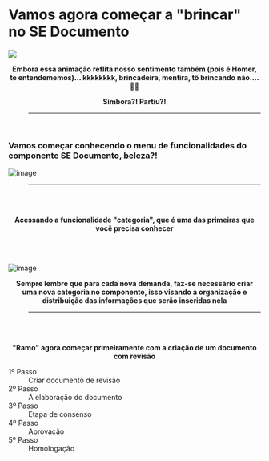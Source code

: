 # Vamos agora começar a "brincar" no SE Documento


![](https://media3.giphy.com/media/3orifaQEOagjYJ1EXe/giphy.gif?cid=ecf05e47ejare0ki7hcvoa98a363taec2mgcenp94os90j9g&rid=giphy.gif&ct=g)

<p align = "center">
    <strong> Embora essa animação reflita nosso sentimento também (pois é Homer, te entendememos)... kkkkkkkk, brincadeira, mentira, tô brincando não.... 😬😬 </strong> 
</p>

<p align = "center">
    <strong> Simbora?! Partiu?! </strong> 
</p>


> -----------------------------------------------------------------

<br>

### Vamos começar conhecendo o menu de funcionalidades do componente SE Documento, beleza?!

![image](https://user-images.githubusercontent.com/95197081/173683024-f63ec3c7-b077-4a6c-96f5-4202491378ad.png)


> -----------------------------------------------------------------


<br>
<br>
<p align = "center">
    <strong> Acessando a funcionalidade "categoria", que é uma das primeiras que você precisa conhecer </strong> 
</p>

<br>
<br>

![image](https://user-images.githubusercontent.com/95197081/173838481-37348571-60cd-48b9-a5d4-121c4084d022.png)
 
<p align = "center">
    <strong> Sempre lembre que para cada nova demanda, faz-se necessário criar uma nova categoria no componente, isso visando a organização e distribuição das                      informações que serão inseridas nela </strong> 
</p>

> -----------------------------------------------------------------
<br>
<br>

<p align = "center">
    <strong> "Ramo" agora começar primeiramente com a criação de um documento com revisão </strong> 
</p>

<dl>
<dt>1º Passo</dt>
<dd> Criar documento de revisão </dd>

<dt>2º Passo</dt>
<dd> A elaboração do documento </dd>

<dt>3º Passo</dt>
<dd> Etapa de consenso</dd>

<dt>4º Passo</dt>
<dd> Aprovação</dd>

<dt>5º Passo</dt>
<dd> Homologação </dd>
    
</dl>



